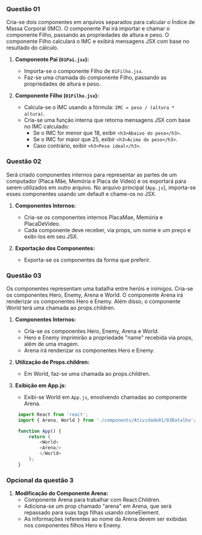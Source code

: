 ### Questão 01

Cria-se dois componentes em arquivos separados para calcular o Índice de Massa Corporal (IMC). O componente Pai irá importar e chamar o componente Filho, passando as propriedades de altura e peso. O componente Filho calculará o IMC e exibirá mensagens JSX com base no resultado do cálculo.

1. **Componente Pai (`01Pai.jsx`):**
   - Importa-se o componente Filho de `01Filho.jsx`.
   - Faz-se uma chamada do componente Filho, passando as propriedades de altura e peso.

2. **Componente Filho (`01Filho.jsx`):**
   - Calcula-se o IMC usando a fórmula: `IMC = peso / (altura * altura)`.
   - Cria-se uma função interna que retorna mensagens JSX com base no IMC calculado:
     - Se o IMC for menor que 18, exibir `<h3>Abaixo do peso</h3>`.
     - Se o IMC for maior que 25, exibir `<h3>Acima do peso</h3>`.
     - Caso contrário, exibir `<h3>Peso ideal</h3>`.

### Questão 02

Será criado componentes internos para representar as partes de um computador (Placa Mãe, Memória e Placa de Vídeo) e os exportará para serem utilizados em outro arquivo. No arquivo principal (`App.js`), importa-se esses componentes usando um default e chame-os no JSX.

1. **Componentes Internos:**
   - Cria-se os componentes internos PlacaMae, Memória e PlacaDeVideo.
   - Cada componente deve receber, via props, um nome e um preço e exibi-los em seu JSX.

2. **Exportação dos Componentes:**
   - Exporta-se os componentes da forma que preferir.

### Questão 03

Os componentes representam uma batalha entre heróis e inimigos. Cria-se os componentes Hero, Enemy, Arena e World. O componente Arena irá renderizar os componentes Hero e Enemy. Além disso, o componente World terá uma chamada ao props.children.

1. **Componentes Internos:**
   - Cria-se os componentes Hero, Enemy, Arena e World.
   - Hero e Enemy imprimirão a propriedade "name" recebida via props, além de uma imagem.
   - Arena irá renderizar os componentes Hero e Enemy.

2. **Utilização de Props.children:**
   - Em World, faz-se uma chamada ao props.children.

3. **Exibição em App.js:**
   - Exibi-se World em `App.js`, envolvendo chamadas ao componente Arena.

   ```javascript
    import React from 'react';
    import { Arena, World } from './components/Atividade01/03Batalha';

    function App() {
        return (
            <World>
            <Arena/>
            </World>
        );
    }
   ```

### Opcional da questão 3

1. **Modificação do Componente Arena:**
   - Componente Arena para trabalhar com React.Children.
   - Adiciona-se um prop chamado "arena" em Arena, que será repassado para suas tags filhas usando cloneElement.
   - As informações referentes ao nome da Arena devem ser exibidas nos componentes filhos Hero e Enemy.
